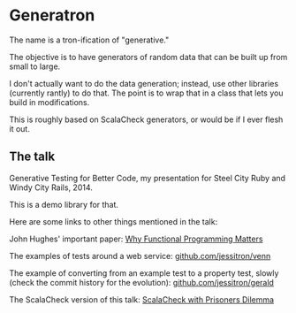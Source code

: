 # Generatron

The name is a tron-ification of "generative."

The objective is to have generators of random data that can be built up
from small to large.

I don't actually want to do the data generation; instead, use other
libraries (currently rantly) to do that. The point is to wrap that in a
class that lets you build in modifications.

This is roughly based on ScalaCheck generators, or would be if I ever
flesh it out.

## The talk

Generative Testing for Better Code, my presentation for Steel City Ruby
and Windy City Rails, 2014.

This is a demo library for that.

Here are some links to other things mentioned in the talk:

John Hughes' important paper: [Why Functional Programming Matters](http://www.cs.kent.ac.uk/people/staff/dat/miranda/whyfp90.pdf)

The examples of tests around a web service:
[github.com/jessitron/venn](http://github.com/jessitron/venn)

The example of converting from an example test to a property test,
slowly (check the commit history for the evolution): [github.com/jessitron/gerald](http://github.com/jessitron/gerald)

The ScalaCheck version of this talk: [ScalaCheck with Prisoners
Dilemma](http://github.com/jessitron/scalacheck-prisoners-dilemma)

